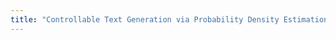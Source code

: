 ```yaml
---
title: "Controllable Text Generation via Probability Density Estimation in the Latent Space."
---
```

